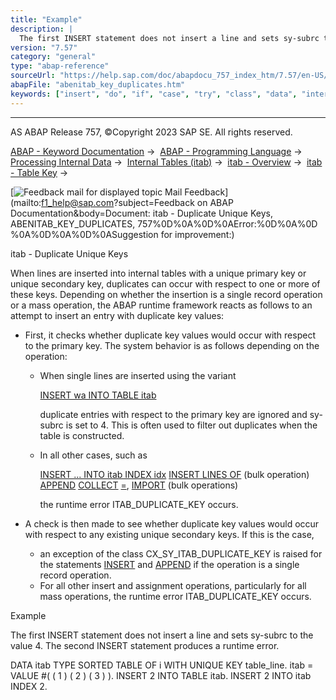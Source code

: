 ```yaml
---
title: "Example"
description: |
  The first INSERT statement does not insert a line and sets sy-subrc to the value 4. The second INSERT statement produces a runtime error. DATA itab TYPE SORTED TABLE OF i WITH UNIQUE KEY table_line. itab = VALUE #( ( 1 ) ( 2 ) ( 3 ) ). INSERT 2 INTO TABLE itab. INSERT 2 INTO itab INDEX 2.
version: "7.57"
category: "general"
type: "abap-reference"
sourceUrl: "https://help.sap.com/doc/abapdocu_757_index_htm/7.57/en-US/abenitab_key_duplicates.htm"
abapFile: "abenitab_key_duplicates.htm"
keywords: ["insert", "do", "if", "case", "try", "class", "data", "internal-table", "abenitab", "key", "duplicates"]
---
```


* * *

AS ABAP Release 757, ©Copyright 2023 SAP SE. All rights reserved.

[ABAP - Keyword Documentation](https://help.sap.com/doc/abapdocu_757_index_htm/7.57/en-US/abenabap.htm) →  [ABAP - Programming Language](https://help.sap.com/doc/abapdocu_757_index_htm/7.57/en-US/abenabap_reference.htm) →  [Processing Internal Data](https://help.sap.com/doc/abapdocu_757_index_htm/7.57/en-US/abenabap_data_working.htm) →  [Internal Tables (itab)](https://help.sap.com/doc/abapdocu_757_index_htm/7.57/en-US/abenitab.htm) →  [itab - Overview](https://help.sap.com/doc/abapdocu_757_index_htm/7.57/en-US/abenitab_oview.htm) →  [itab - Table Key](https://help.sap.com/doc/abapdocu_757_index_htm/7.57/en-US/abenitab_key.htm) → 

 [![](Mail.gif?object=Mail.gif&sap-language=EN "Feedback mail for displayed topic") Mail Feedback](mailto:f1_help@sap.com?subject=Feedback on ABAP Documentation&body=Document: itab - Duplicate Unique Keys, ABENITAB_KEY_DUPLICATES, 757%0D%0A%0D%0AError:%0D%0A%0D
%0A%0D%0A%0D%0ASuggestion for improvement:)

itab - Duplicate Unique Keys

When lines are inserted into internal tables with a unique primary key or unique secondary key, duplicates can occur with respect to one or more of these keys. Depending on whether the insertion is a single record operation or a mass operation, the ABAP runtime framework reacts as follows to an attempt to insert an entry with duplicate key values:

-   First, it checks whether duplicate key values would occur with respect to the primary key. The system behavior is as follows depending on the operation:
    -   When single lines are inserted using the variant
        
        [INSERT wa INTO TABLE itab](https://help.sap.com/doc/abapdocu_757_index_htm/7.57/en-US/abapinsert_itab_position.htm)
        
        duplicate entries with respect to the primary key are ignored and sy-subrc is set to 4. This is often used to filter out duplicates when the table is constructed.
        
    -   In all other cases, such as
        
        [INSERT ... INTO itab INDEX idx](https://help.sap.com/doc/abapdocu_757_index_htm/7.57/en-US/abapinsert_itab_position.htm)
        [INSERT LINES OF](https://help.sap.com/doc/abapdocu_757_index_htm/7.57/en-US/abapinsert_itab_linespec.htm) (bulk operation)
        [APPEND](https://help.sap.com/doc/abapdocu_757_index_htm/7.57/en-US/abapappend.htm)
        [COLLECT](https://help.sap.com/doc/abapdocu_757_index_htm/7.57/en-US/abapcollect.htm)
        [\=](https://help.sap.com/doc/abapdocu_757_index_htm/7.57/en-US/abapmove.htm), [IMPORT](https://help.sap.com/doc/abapdocu_757_index_htm/7.57/en-US/abapimport_data_cluster.htm) (bulk operations)
        
        the runtime error ITAB\_DUPLICATE\_KEY occurs.
        
-   A check is then made to see whether duplicate key values would occur with respect to any existing unique secondary keys. If this is the case,
    -   an exception of the class CX\_SY\_ITAB\_DUPLICATE\_KEY is raised for the statements [INSERT](https://help.sap.com/doc/abapdocu_757_index_htm/7.57/en-US/abapinsert_itab.htm) and [APPEND](https://help.sap.com/doc/abapdocu_757_index_htm/7.57/en-US/abapappend.htm) if the operation is a single record operation.
    -   For all other insert and assignment operations, particularly for all mass operations, the runtime error ITAB\_DUPLICATE\_KEY occurs.

Example

The first INSERT statement does not insert a line and sets sy-subrc to the value 4. The second INSERT statement produces a runtime error.

DATA itab TYPE SORTED TABLE OF i WITH UNIQUE KEY table\_line.
itab = VALUE #( ( 1 ) ( 2 ) ( 3 ) ).
INSERT 2 INTO TABLE itab.
INSERT 2 INTO itab INDEX 2.
